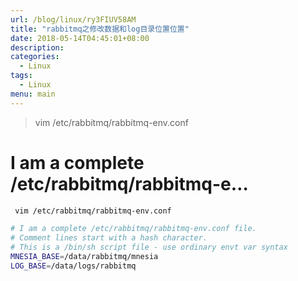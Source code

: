 ```yaml
---
url: /blog/linux/ry3FIUV58AM
title: "rabbitmq之修改数据和log目录位置位置"
date: 2018-05-14T04:45:01+08:00
description:
categories:
  - Linux
tags:
  - Linux
menu: main
---
```


> vim /etc/rabbitmq/rabbitmq-env.conf

# I am a complete /etc/rabbitmq/rabbitmq-e…

```bash
 vim /etc/rabbitmq/rabbitmq-env.conf

# I am a complete /etc/rabbitmq/rabbitmq-env.conf file.
# Comment lines start with a hash character.
# This is a /bin/sh script file - use ordinary envt var syntax
MNESIA_BASE=/data/rabbitmq/mnesia
LOG_BASE=/data/logs/rabbitmq

```
